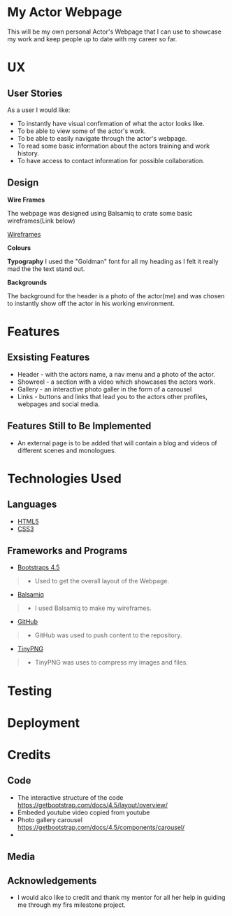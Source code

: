 # My Actor Webpage
This will be my own personal Actor's Webpage that I can use to showcase my work and keep
people up to date with my career so far.

# UX
## User Stories
As a user I would like:

* To instantly have visual confirmation of what the actor looks like.
* To be able to view some of the actor's work.
* To be able to easily navigate through the actor's webpage.
* To read some basic information about the actors training and work history.
* To have access to contact information for possible collaboration.

## Design
  **Wire Frames**
  
  The webpage was designed using 
  Balsamiq to crate some basic 
  wireframes(Link below)
  
  [Wireframes](wireframes.md)


**Colours**



**Typography**
I used the "Goldman" font for all my heading as I felt it really
mad the the text stand out.


**Backgrounds**

The background for the header is a photo of the actor(me) and was chosen to 
instantly show off the actor in his working environment.

# Features
## Exsisting Features
* Header - with the actors name, a nav menu and a photo of the actor.
* Showreel - a section with a video which showcases the actors work.
* Gallery - an interactive photo galler in the form of a carousel
* Links - buttons and links that lead you to the actors other profiles, webpages and social media.

## Features Still to Be Implemented
* An external page is to be added that will contain a blog and videos of different scenes and monologues.

# Technologies Used
## Languages
* [HTML5](https://en.wikipedia.org/wiki/HTML5)
* [CSS3](https://en.wikipedia.org/wiki/CSS)

## Frameworks and Programs
* [Bootstraps 4.5](https://getbootstrap.com/docs/4.3/getting-started/introduction/)
>- Used to get the overall layout of the Webpage.

* [Balsamiq](https://balsamiq.com/wireframes/?gclid=Cj0KCQiA48j9BRC-ARIsAMQu3WSc14tIkeDZUlWDIVOa-Acbyn1s5XvsJJ6CnWplwD7_WPcgk-C4cTgaAsaNEALw_wcB)
>- I used Balsamiq to make my wireframes.

* [GitHub](https://github.com/)
>- GitHub was used to push content to the repository.

*  [TinyPNG](https://tinypng.com/)
>- TinyPNG was uses to compress my images and files.
# Testing

# Deployment

# Credits

## Code
* The interactive structure of the code  https://getbootstrap.com/docs/4.5/layout/overview/
* Embeded youtube video copied from youtube
* Photo gallery carousel https://getbootstrap.com/docs/4.5/components/carousel/
* 


## Media

## Acknowledgements
* I would alco like to credit and thank my mentor for all her help in guiding me through my firs milestone project.